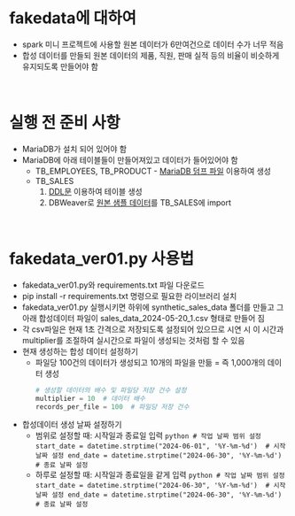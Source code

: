 # fakedata에 대하여
- spark 미니 프로젝트에 사용할 원본 데이터가 6만여건으로 데이터 수가 너무 적음
- 합성 데이터를 만들되 원본 데이터의 제품, 직원, 판매 실적 등의 비율이 비슷하게 유지되도록 만들어야 함

<br>

# 실행 전 준비 사항
- MariaDB가 설치 되어 있어야 함
- MariaDB에 아래 테이블들이 만들어져있고 데이터가 들어있어야 함
   - TB_EMPLOYEES, TB_PRODUCT - [MariaDB 덤프 파일](https://github.com/seoddong/k8s-spark-on-prem/blob/main/Spark3.4.1/data/dump-sparkdb-202406191320.sql) 이용하여 생성
   - TB_SALES
      1) [DDL문](https://github.com/seoddong/k8s-spark-on-prem/blob/main/Spark3.4.1/data/DDL_TB_SALES.sql) 이용하여 테이블 생성
      2) DBWeaver로 [원본 샘플 데이터](https://github.com/seoddong/k8s-spark-on-prem/blob/main/Spark3.4.1/data/TB_SALES.csv)를 TB_SALES에 import

<br>

# fakedata_ver01.py 사용법
- fakedata_ver01.py와 requirements.txt 파일 다운로드
- pip install -r requirements.txt 명령으로 필요한 라이브러리 설치
- fakedata_ver01.py 실행시키면 하위에 synthetic_sales_data 폴더를 만들고 그 아래 합성데이터 파일이 sales_data_2024-05-20_1.csv 형태로 만들어 짐
- 각 csv파일은 현재 1초 간격으로 저장되도록 설정되어 있으므로 시연 시 이 시간과 multiplier를 조절하여 실시간으로 파일이 생성되는 것처럼 할 수 있음
- 현재 생성하는 합성 데이터 설정하기
   - 파일당 100건의 데이터가 생성되고 10개의 파일을 만듦 = 즉 1,000개의 데이터 생성
      ```python
      # 생성할 데이터의 배수 및 파일당 저장 건수 설정
      multiplier = 10  # 데이터 배수
      records_per_file = 100  # 파일당 저장 건수
      ```
- 합성데이터 생성 날짜 설정하기
   - 범위로 설정할 때: 시작일과 종료일 입력
         ```python
         # 작업 날짜 범위 설정
         start_date = datetime.strptime("2024-06-01", '%Y-%m-%d')  # 시작 날짜 설정
         end_date = datetime.strptime("2024-06-30", '%Y-%m-%d')  # 종료 날짜 설정
         ```
   - 하루로 설정할 때: 시작일과 종료일을 같게 입력
         ```python
         # 작업 날짜 범위 설정
         start_date = datetime.strptime("2024-06-30", '%Y-%m-%d')  # 시작 날짜 설정
         end_date = datetime.strptime("2024-06-30", '%Y-%m-%d')  # 종료 날짜 설정
         ```
